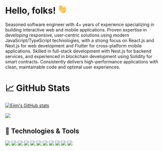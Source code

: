 # Hello, folks! <img src="https://raw.githubusercontent.com/ejim11/ejim11/master/wave.gif" width="30px" height="30px" />
Seasoned software engineer with 4+ years of experience specializing in building interactive web and mobile applications. Proven expertise in developing responsive, user-centric solutions using modern JavaScript/TypeScript technologies, with a strong focus on React.js and Next.js for web development and Flutter for cross-platform mobile applications.
Skilled in full-stack development with Nest.js for backend services, and experienced in blockchain development using Solidity for smart contracts. Consistently delivers high-performance applications with clean, maintainable code and optimal user experiences.



# &#x1f4c8; GitHub Stats
[![Ejim's GitHub stats](https://github-readme-stats.vercel.app/api?username=ejim11)](https://github.com/ejim11/github-readme-stats)

<a href="https://github.com/ejim11/ejim11">
  <img align="center" src="https://github-readme-stats.vercel.app/api/top-langs/?username=ejim11&hide=html,scss,css,tex&title_color=ffffff&text_color=c9cacc&icon_color=2bbc8a&bg_color=1d1f21&langs_count=3" />
</a>


## 🔧 Technologies & Tools
![](https://img.shields.io/badge/Html-informational?style=flat&logo=html&logoColor=white&color=2bbc8a)
![](https://img.shields.io/badge/Css-informational?style=flat&logo=css&logoColor=white&color=2bbc8a)
![](https://img.shields.io/badge/Scss-informational?style=flat&logo=scss&logoColor=white&color=2bbc8a)
![](https://img.shields.io/badge/JavaScript-informational?style=flat&logo=javascript&logoColor=white&color=2bbc8a)
![](https://img.shields.io/badge/Typescript-informational?style=flat&logo=typescript&logoColor=white&color=2bbc8a)
![](https://img.shields.io/badge/ReactJs-informational?style=flat&logo=react.js&logoColor=white&color=2bbc8a)
![](https://img.shields.io/badge/TailwindCss-informational?style=flat&logo=tailwind&logoColor=white&color=2bbc8a)
![](https://img.shields.io/badge/NextJs-informational?style=flat&logo=next.js&logoColor=white&color=2bbc8a)
![](https://img.shields.io/badge/NestJs-informational?style=flat&logo=nest.js&logoColor=white&color=2bbc8a)
![](https://img.shields.io/badge/Solidity-informational?style=flat&logo=solidity&logoColor=white&color=2bbc8a)
![](https://img.shields.io/badge/Hardhat-informational?style=flat&logo=hardhat&logoColor=white&color=2bbc8a)




<!-- links to your social media accounts -->

[1]: https://twitter.com/@favourejim56
[2]: https://www.linkedin.com/in/favour-ejim-a29967238





